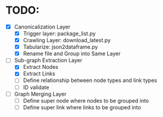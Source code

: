 # TODO:
- [X] Canonicalization Layer
    - [X] Trigger layer: package_list.py
    - [X] Crawling Layer: download_latest.py
    - [X] Tabularize: json2dataframe.py
    - [X] Rename file and Group into Same Layer
- [ ] Sub-graph Extraction Layer
    - [X] Extract Nodes
    - [X] Extract Links
    - [ ] Define relationship between node types and link types
    - [ ] ID validate
- [ ] Graph Merging Layer
    - [ ] Define super node where nodes to be grouped into
    - [ ] Define super link where links to be grouped into
